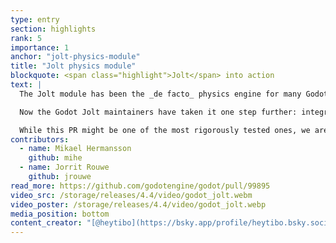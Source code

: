 ```yaml
---
type: entry
section: highlights
rank: 5
importance: 1
anchor: "jolt-physics-module"
title: "Jolt physics module"
blockquote: <span class="highlight">Jolt</span> into action
text: |
  The Jolt module has been the _de facto_ physics engine for many Godot developers since its inception in late 2022, so it only made sense to promote it to an official addon for more users to find. [Jolt](https://github.com/jrouwe/JoltPhysics) itself is actually a standalone open source physics engine by [Jorrit Rouwe](https://github.com/jrouwe), Lead Game Tech Programmer at Guerrilla Games, who helped immensely with the Godot bindings.

  Now the Godot Jolt maintainers have taken it one step further: integrating the module into the engine directly. A process that ended up requiring over 500 files and 115 thousand lines of code!

  While this PR might be one of the most rigorously tested ones, we are eagerly awaiting your feedback (and [GitHub issues](https://github.com/godotengine/godot/issues)) to eventually be able to drop the "experimental" label on this addition. Until then, you have to enable this alternative to Godot Physics in the project settings. Before you do, make sure to check if your interests/use-cases are properly supported in the documentation.
contributors:
  - name: Mikael Hermansson
    github: mihe
  - name: Jorrit Rouwe
    github: jrouwe
read_more: https://github.com/godotengine/godot/pull/99895
video_src: /storage/releases/4.4/video/godot_jolt.webm
video_poster: /storage/releases/4.4/video/godot_jolt.webp
media_position: bottom
content_creator: "[@heytibo](https://bsky.app/profile/heytibo.bsky.social)"
---
```

